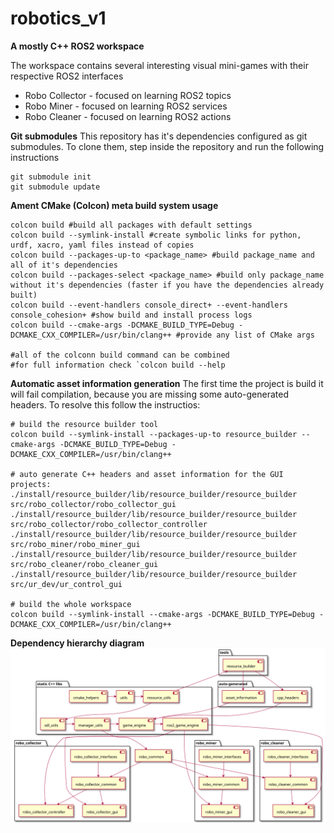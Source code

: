 # robotics_v1

**A mostly C++ ROS2 workspace**

The workspace contains several interesting visual mini-games with their respective ROS2 interfaces
- Robo Collector - focused on learning ROS2 topics
- Robo Miner - focused on learning ROS2 services
- Robo Cleaner - focused on learning ROS2 actions

**Git submodules**
This repository has it's dependencies configured as git submodules.
To clone them, step inside the repository and run the following instructions
```
git submodule init
git submodule update
```

**Ament CMake (Colcon) meta build system usage**
```
colcon build #build all packages with default settings
colcon build --symlink-install #create symbolic links for python, urdf, xacro, yaml files instead of copies
colcon build --packages-up-to <package_name> #build package_name and all of it's dependencies
colcon build --packages-select <package_name> #build only package_name without it's dependencies (faster if you have the dependencies already built)
colcon build --event-handlers console_direct+ --event-handlers console_cohesion+ #show build and install process logs
colcon build --cmake-args -DCMAKE_BUILD_TYPE=Debug -DCMAKE_CXX_COMPILER=/usr/bin/clang++ #provide any list of CMake args

#all of the colconn build command can be combined
#for full information check `colcon build --help
```

**Automatic asset information generation**
The first time the project is build it will fail compilation, because you are missing some auto-generated headers.
To resolve this follow the instructios:
```
# build the resource builder tool
colcon build --symlink-install --packages-up-to resource_builder --cmake-args -DCMAKE_BUILD_TYPE=Debug -DCMAKE_CXX_COMPILER=/usr/bin/clang++

# auto generate C++ headers and asset information for the GUI projects:
./install/resource_builder/lib/resource_builder/resource_builder src/robo_collector/robo_collector_gui
./install/resource_builder/lib/resource_builder/resource_builder src/robo_collector/robo_collector_controller
./install/resource_builder/lib/resource_builder/resource_builder src/robo_miner/robo_miner_gui
./install/resource_builder/lib/resource_builder/resource_builder src/robo_cleaner/robo_cleaner_gui
./install/resource_builder/lib/resource_builder/resource_builder src/ur_dev/ur_control_gui

# build the whole workspace
colcon build --symlink-install --cmake-args -DCMAKE_BUILD_TYPE=Debug -DCMAKE_CXX_COMPILER=/usr/bin/clang++
```

**Dependency hierarchy diagram**
![](doc/hierarchy_diagram.svg)
